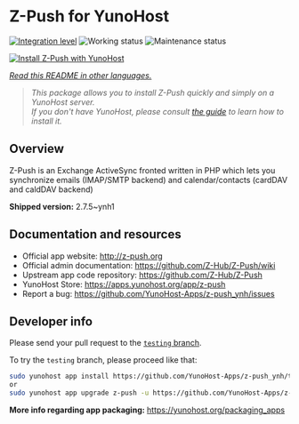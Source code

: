 <!--
N.B.: This README was automatically generated by <https://github.com/YunoHost/apps/tree/master/tools/readme_generator>
It shall NOT be edited by hand.
-->

# Z-Push for YunoHost

[![Integration level](https://apps.yunohost.org/badge/integration/z-push)](https://ci-apps.yunohost.org/ci/apps/z-push/)
![Working status](https://apps.yunohost.org/badge/state/z-push)
![Maintenance status](https://apps.yunohost.org/badge/maintained/z-push)

[![Install Z-Push with YunoHost](https://install-app.yunohost.org/install-with-yunohost.svg)](https://install-app.yunohost.org/?app=z-push)

*[Read this README in other languages.](./ALL_README.md)*

> *This package allows you to install Z-Push quickly and simply on a YunoHost server.*  
> *If you don't have YunoHost, please consult [the guide](https://yunohost.org/install) to learn how to install it.*

## Overview

Z-Push is an Exchange ActiveSync fronted written in PHP which lets you synchronize emails (IMAP/SMTP backend) and calendar/contacts (cardDAV and caldDAV backend)


**Shipped version:** 2.7.5~ynh1
## Documentation and resources

- Official app website: <http://z-push.org>
- Official admin documentation: <https://github.com/Z-Hub/Z-Push/wiki>
- Upstream app code repository: <https://github.com/Z-Hub/Z-Push>
- YunoHost Store: <https://apps.yunohost.org/app/z-push>
- Report a bug: <https://github.com/YunoHost-Apps/z-push_ynh/issues>

## Developer info

Please send your pull request to the [`testing` branch](https://github.com/YunoHost-Apps/z-push_ynh/tree/testing).

To try the `testing` branch, please proceed like that:

```bash
sudo yunohost app install https://github.com/YunoHost-Apps/z-push_ynh/tree/testing --debug
or
sudo yunohost app upgrade z-push -u https://github.com/YunoHost-Apps/z-push_ynh/tree/testing --debug
```

**More info regarding app packaging:** <https://yunohost.org/packaging_apps>
